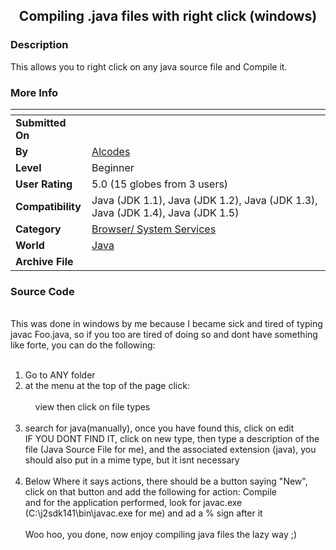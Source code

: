 ﻿<div align="center">

## Compiling \.java files with right click \(windows\)


</div>

### Description

This allows you to right click on any java source file and Compile it.
 
### More Info
 


<span>             |<span>
---                |---
**Submitted On**   |
**By**             |[Alcodes](https://github.com/Planet-Source-Code/PSCIndex/blob/master/ByAuthor/alcodes.md)
**Level**          |Beginner
**User Rating**    |5.0 (15 globes from 3 users)
**Compatibility**  |Java \(JDK 1\.1\), Java \(JDK 1\.2\), Java \(JDK 1\.3\), Java \(JDK 1\.4\), Java \(JDK 1\.5\)
**Category**       |[Browser/ System Services](https://github.com/Planet-Source-Code/PSCIndex/blob/master/ByCategory/browser-system-services__2-69.md)
**World**          |[Java](https://github.com/Planet-Source-Code/PSCIndex/blob/master/ByWorld/java.md)
**Archive File**   |[](https://github.com/Planet-Source-Code/alcodes-compiling-java-files-with-right-click-windows__2-4418/archive/master.zip)





### Source Code

<br>This was done in windows by me because I became sick and tired of typing javac Foo.java, so if you too are tired of doing so and dont have something like forte, you can do the following:<br><br>
1. Go to ANY folder<br>
2. at the menu at the top of the page click: <br><br>&nbsp;&nbsp;&nbsp;&nbsp;view then click on file types<br><br>
3. search for java(manually), once you have found this, click on edit<br>IF YOU DONT FIND IT, click on new type, then type a description of the file (Java Source File for me), and the associated extension (java), you should also put in a mime type, but it isnt necessary<br><br>
4. Below Where it says actions, there should be a button saying "New", click on that button and add the following for action: Compile<br>
and for the application performed, look for javac.exe (C:\j2sdk141\bin\javac.exe for me) and ad a % sign after it<br><br>
Woo hoo, you done, now enjoy compiling java files the lazy way ;)

